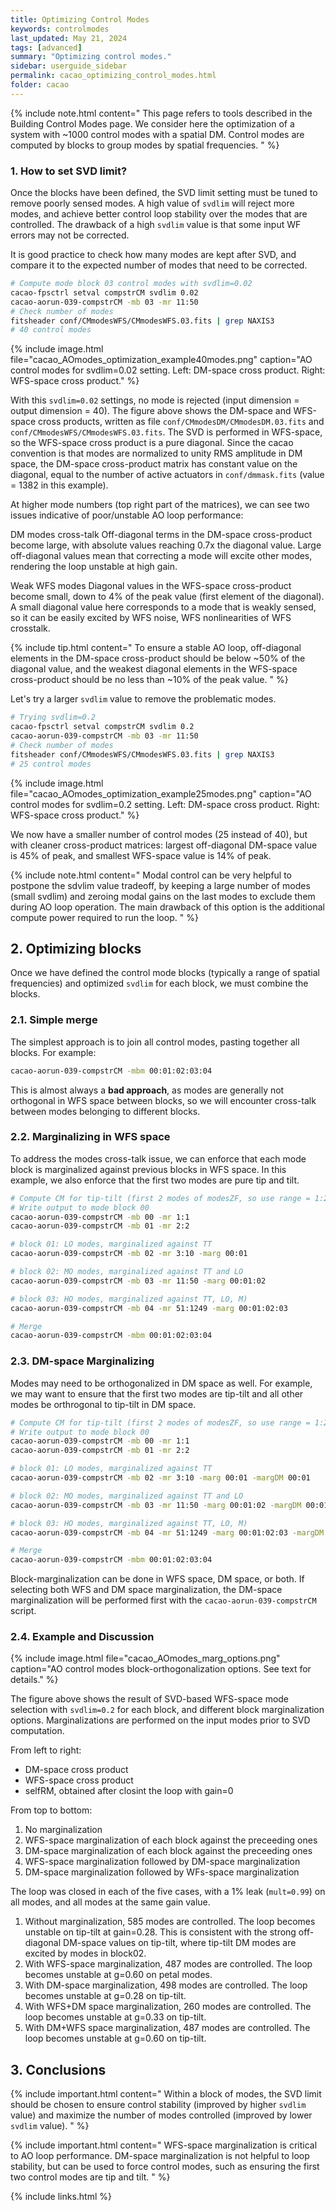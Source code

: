 ```yaml
---
title: Optimizing Control Modes
keywords: controlmodes
last_updated: May 21, 2024
tags: [advanced]
summary: "Optimizing control modes."
sidebar: userguide_sidebar
permalink: cacao_optimizing_control_modes.html
folder: cacao
---
```







{% include note.html content="
This page refers to tools described in the Building Control Modes page. We consider here the optimization of a system with ~1000 control modes with a spatial DM. Control modes are computed by blocks to group modes by spatial frequencies.
" %}





### 1. How to set SVD limit?

Once the blocks have been defined, the SVD limit setting must be tuned to remove poorly sensed modes.
A high value of `svdlim` will reject more modes, and achieve better control loop stability over the modes that are controlled. The drawback of a high `svdlim` value is that some input WF errors may not be corrected.

It is good practice to check how many modes are kept after SVD, and compare it to the expected number of modes that need to be corrected.

```bash
# Compute mode block 03 control modes with svdlim=0.02
cacao-fpsctrl setval compstrCM svdlim 0.02
cacao-aorun-039-compstrCM -mb 03 -mr 11:50
# Check number of modes
fitsheader conf/CMmodesWFS/CMmodesWFS.03.fits | grep NAXIS3
# 40 control modes
```
{% include image.html file="cacao_AOmodes_optimization_example40modes.png"
caption="AO control modes for svdlim=0.02 setting. Left: DM-space cross product. Right: WFS-space cross product." %}


With this `svdlim=0.02` settings, no mode is rejected (input dimension = output dimension = 40). The figure above shows the DM-space and WFS-space cross products, written as file `conf/CMmodesDM/CMmodesDM.03.fits` and `conf/CMmodesWFS/CMmodesWFS.03.fits`. The SVD is performed in WFS-space, so the WFS-space cross product is a pure diagonal. Since the cacao convention is that modes are normalized to unity RMS amplitude in DM space, the DM-space cross-product matrix has constant value on the diagonal, equal to the number of active actuators in `conf/dmmask.fits` (value = 1382 in this example).

At higher mode numbers (top right part of the matrices), we can see two issues indicative of poor/unstable AO loop performance:

<span class="label label-danger">DM modes cross-talk</span>
Off-diagonal terms in the DM-space cross-product become large, with absolute values reaching 0.7x the diagonal value. Large off-diagonal values mean that correcting a mode will excite other modes, rendering the loop unstable at high gain.

<span class="label label-danger">Weak WFS modes</span>
Diagonal values in the WFS-space cross-product become small, down to 4% of the peak value (first element of the diagonal). A small diagonal value here corresponds to a mode that is weakly sensed, so it can be easily excited by WFS noise, WFS nonlinearities of WFS crosstalk.

{% include tip.html content="
To ensure a stable AO loop, off-diagonal elements in the DM-space cross-product should be below ~50% of the diagonal value, and the weakest diagonal elements in the WFS-space cross-product should be no less than ~10% of the peak value.
" %}


Let's try a larger `svdlim` value to remove the problematic modes.

```bash
# Trying svdlim=0.2
cacao-fpsctrl setval compstrCM svdlim 0.2
cacao-aorun-039-compstrCM -mb 03 -mr 11:50
# Check number of modes
fitsheader conf/CMmodesWFS/CMmodesWFS.03.fits | grep NAXIS3
# 25 control modes
```
{% include image.html file="cacao_AOmodes_optimization_example25modes.png"
caption="AO control modes for svdlim=0.2 setting. Left: DM-space cross product. Right: WFS-space cross product." %}

We now have a smaller number of control modes (25 instead of 40), but with cleaner cross-product matrices: largest off-diagonal DM-space value is 45% of peak, and smallest WFS-space value is 14% of peak.



{% include note.html content="
Modal control can be very helpful to postpone the sdvlim value tradeoff, by keeping a large number of modes (small svdlim) and zeroing modal gains on the last modes to exclude them during AO loop operation. The main drawback of this option is the additional compute power required to run the loop.
" %}


## 2. Optimizing blocks

Once we have defined the control mode blocks (typically a range of spatial frequencies) and optimized `svdlim` for each block, we must combine the blocks.


### 2.1. Simple merge
The simplest approach is to join all control modes, pasting together all blocks. For example:
```bash
cacao-aorun-039-compstrCM -mbm 00:01:02:03:04
```
This is almost always a **bad approach**, as modes are generally not orthogonal in WFS space between blocks, so we will encounter cross-talk between modes belonging to different blocks.


### 2.2. Marginalizing in WFS space

To address the modes cross-talk issue, we can enforce that each mode block is marginalized against previous blocks in WFS space. In this example, we also enforce that the first two modes are pure tip and tilt.


```bash
# Compute CM for tip-tilt (first 2 modes of modesZF, so use range = 1:2)
# Write output to mode block 00
cacao-aorun-039-compstrCM -mb 00 -mr 1:1
cacao-aorun-039-compstrCM -mb 01 -mr 2:2

# block 01: LO modes, marginalized against TT
cacao-aorun-039-compstrCM -mb 02 -mr 3:10 -marg 00:01

# block 02: MO modes, marginalized against TT and LO
cacao-aorun-039-compstrCM -mb 03 -mr 11:50 -marg 00:01:02

# block 03: HO modes, marginalized against TT, LO, M)
cacao-aorun-039-compstrCM -mb 04 -mr 51:1249 -marg 00:01:02:03

# Merge
cacao-aorun-039-compstrCM -mbm 00:01:02:03:04
```


### 2.3. DM-space Marginalizing

Modes may need to be orthogonalized in DM space as well. For example, we may want to ensure that the first two modes are tip-tilt and all other modes be orthrogonal to tip-tilt in DM space.

```bash
# Compute CM for tip-tilt (first 2 modes of modesZF, so use range = 1:2)
# Write output to mode block 00
cacao-aorun-039-compstrCM -mb 00 -mr 1:1
cacao-aorun-039-compstrCM -mb 01 -mr 2:2

# block 01: LO modes, marginalized against TT
cacao-aorun-039-compstrCM -mb 02 -mr 3:10 -marg 00:01 -margDM 00:01

# block 02: MO modes, marginalized against TT and LO
cacao-aorun-039-compstrCM -mb 03 -mr 11:50 -marg 00:01:02 -margDM 00:01

# block 03: HO modes, marginalized against TT, LO, M)
cacao-aorun-039-compstrCM -mb 04 -mr 51:1249 -marg 00:01:02:03 -margDM 00:01

# Merge
cacao-aorun-039-compstrCM -mbm 00:01:02:03:04
```

Block-marginalization can be done in WFS space, DM space, or both. If selecting both WFS and DM space marginalization, the DM-space marginalization will be performed first with the `cacao-aorun-039-compstrCM` script.


### 2.4. Example and Discussion

{% include image.html file="cacao_AOmodes_marg_options.png"
caption="AO control modes block-orthogonalization options. See text for details." %}

The figure above shows the result of SVD-based WFS-space mode selection with `svdlim=0.2` for each block, and different block marginalization options. Marginalizations are performed on the input modes prior to SVD computation.

From left to right:
- DM-space cross product
- WFS-space cross product
- selfRM, obtained after closint the loop with gain=0

From top to bottom:
1. No marginalization
2. WFS-space marginalization of each block against the preceeding ones
3. DM-space marginalization of each block against the preceeding ones
4. WFS-space marginalization followed by DM-space marginalization
5. DM-space marginalization followed by WFs-space marginalization

The loop was closed in each of the five cases, with a 1% leak (`mult=0.99`) on all modes, and all modes at the same gain value.

1. Without marginalization, 585 modes are controlled. The loop becomes unstable on tip-tilt at gain=0.28. This is consistent with the strong off-diagonal DM-space values on tip-tilt, where tip-tilt DM modes are excited by modes in block02.
2. With WFS-space marginalization, 487 modes are controlled. The loop becomes unstable at g=0.60 on petal modes.
3. With DM-space marginalization, 498 modes are controlled. The loop becomes unstable at g=0.28 on tip-tilt.
4. With WFS+DM space marginalization, 260 modes are controlled. The loop becomes unstable at g=0.33 on tip-tilt.
5. With DM+WFS space marginalization, 487 modes are controlled. The loop becomes unstable at g=0.60 on tip-tilt.


## 3. Conclusions

{% include important.html content="
Within a block of modes, the SVD limit should be chosen to ensure control stability (improved by higher `svdlim` value) and maximize the number of modes controlled (improved by lower `svdlim` value).
" %}

{% include important.html content="
WFS-space marginalization is critical to AO loop performance. DM-space marginalization is not helpful to loop stability, but can be used to force control modes, such as ensuring the first two control modes are tip and tilt.
" %}


{% include links.html %}
